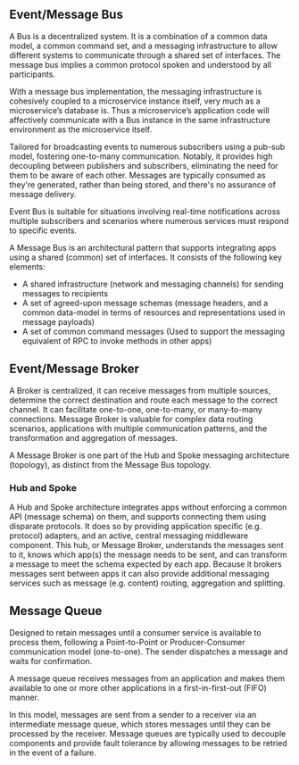 ## Event/Message Bus

A Bus is a decentralized system. It is a combination of a common data model, a common command set, and a messaging infrastructure to allow different systems to communicate through a shared set of interfaces. The message bus implies a common protocol spoken and understood by all participants.

With a message bus implementation, the messaging infrastructure is cohesively coupled to a microservice instance itself, very much as a microservice’s database is. Thus a microservice’s application code will affectively communicate with a Bus instance in the same infrastructure environment as the microservice itself.

Tailored for broadcasting events to numerous subscribers using a pub-sub model, fostering one-to-many communication. Notably, it provides high decoupling between publishers and subscribers, eliminating the need for them to be aware of each other. Messages are typically consumed as they're generated, rather than being stored, and there's no assurance of message delivery.

Event Bus is suitable for situations involving real-time notifications across multiple subscribers and scenarios where numerous services must respond to specific events.

A Message Bus is an architectural pattern that supports integrating apps using a shared (common) set of interfaces. It consists of the following key elements:

- A shared infrastructure (network and messaging channels) for sending messages to recipients
- A set of agreed-upon message schemas (message headers, and a common data-model in terms of resources and representations used in message payloads)
- A set of common command messages (Used to support the messaging equivalent of RPC to invoke methods in other apps)

## Event/Message Broker

A Broker is centralized, it can receive messages from multiple sources, determine the correct destination and route each message to the correct channel. It can facilitate one-to-one, one-to-many, or many-to-many connections. Message Broker is valuable for complex data routing scenarios, applications with multiple communication patterns, and the transformation and aggregation of messages.

A Message Broker is one part of the Hub and Spoke messaging architecture (topology), as distinct from the Message Bus topology.

### Hub and Spoke

A Hub and Spoke architecture integrates apps without enforcing a common API (message schema) on them, and supports connecting them using disparate protocols. It does so by providing application specific (e.g. protocol) adapters, and an active, central messaging middleware component. This hub, or Message Broker, understands the messages sent to it, knows which app(s) the message needs to be sent, and can transform a message to meet the schema expected by each app. Because it brokers messages sent between apps it can also provide additional messaging services such as message (e.g. content) routing, aggregation and splitting.

## Message Queue

Designed to retain messages until a consumer service is available to process them, following a Point-to-Point or Producer-Consumer communication model (one-to-one). The sender dispatches a message and waits for confirmation.

A message queue receives messages from an application and makes them available to one or more other applications in a first-in-first-out (FIFO) manner.

In this model, messages are sent from a sender to a receiver via an intermediate message queue, which stores messages until they can be processed by the receiver. Message queues are typically used to decouple components and provide fault tolerance by allowing messages to be retried in the event of a failure.

